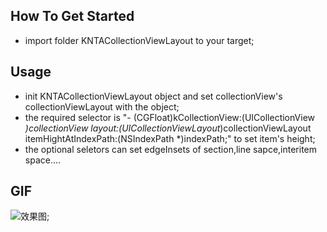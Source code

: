 ## How To Get Started

- import folder KNTACollectionViewLayout to your target;

## Usage

- init KNTACollectionViewLayout object and set collectionView's collectionViewLayout with the object;
- the required selector is "- (CGFloat)kCollectionView:(UICollectionView *)collectionView layout:(UICollectionViewLayout*)collectionViewLayout itemHightAtIndexPath:(NSIndexPath *)indexPath;" to set item's height;
- the optional seletors can set edgeInsets of section,line sapce,interitem space....

## GIF
![效果图](https://github.com/freekevinboy/KNTACollectionView/blob/master/%E6%95%88%E6%9E%9C%E5%9B%BE/%E6%95%88%E6%9E%9C%E5%9B%BE.gif);


